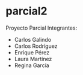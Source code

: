 # parcial2
Proyecto Parcial 
Integrantes: 
- Carlos Galindo 
- Carlos Rodríguez
- Enrique Pérez
- Laura Martínez
- Regina García

